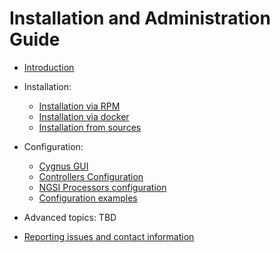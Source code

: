# Installation and Administration Guide

* [Introduction](./introduction.md)
* Installation:
    * [Installation via RPM](./install_with_rpm.md)
    * [Installation via docker](./install_with_docker.md)
    * [Installation from sources](./install_from_sources.md)
* Configuration:
    * [Cygnus GUI](./cygnus_gui.md)
    * [Controllers Configuration](./controllers_configuration.md)
    * [NGSI Processors configuration](./processors_configuration.md)
    * [Configuration examples](./configuration_examples.md.l)

* Advanced topics:
    TBD
* [Reporting issues and contact information](./issues_and_contact.md)
